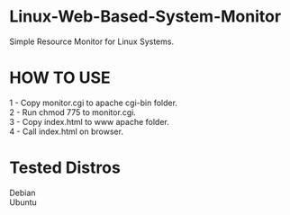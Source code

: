 Linux-Web-Based-System-Monitor
==============================

Simple Resource Monitor for Linux Systems. 


HOW TO USE
==========
1 - Copy monitor.cgi to apache cgi-bin folder.  
2 - Run chmod 775 to monitor.cgi.  
3 - Copy index.html to www apache folder.   
4 - Call index.html on browser.   


Tested Distros
==============
Debian  
Ubuntu

